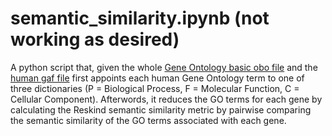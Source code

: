 # semantic_similarity.ipynb (not working as desired)
A python script that, given the whole [Gene Ontology basic obo file](https://current.geneontology.org/ontology/go-basic.obo) and the [human gaf file](https://ftp.ebi.ac.uk/pub/databases/GO/goa/HUMAN/) first appoints each human Gene Ontology term to one of three dictionaries (P = Biological Process, F = Molecular Function, C = Cellular Component). Afterwords, it reduces the GO terms for each gene by calculating the Reskind semantic similarity metric by pairwise comparing the semantic similarity of the GO terms associated with each gene.
